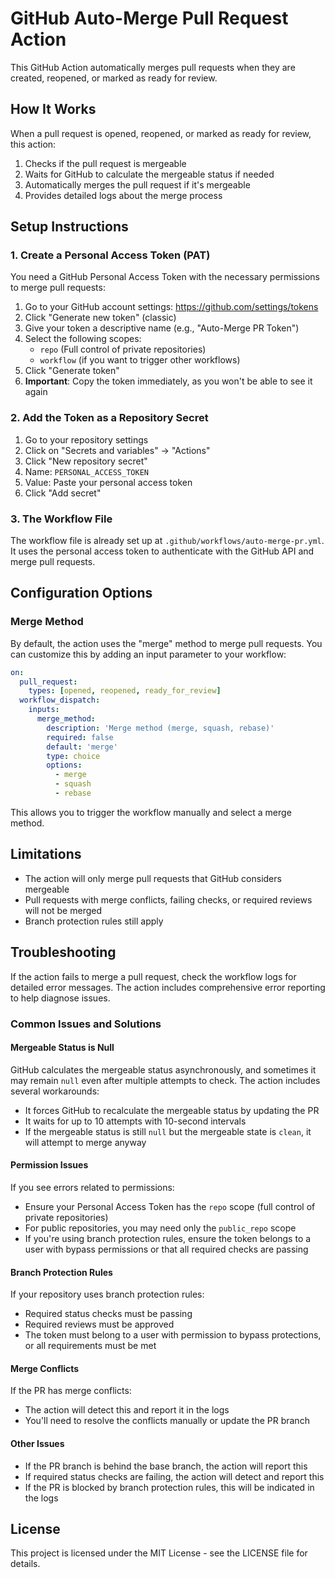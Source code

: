 # GitHub Auto-Merge Pull Request Action

This GitHub Action automatically merges pull requests when they are created, reopened, or marked as ready for review.

## How It Works

When a pull request is opened, reopened, or marked as ready for review, this action:

1. Checks if the pull request is mergeable
2. Waits for GitHub to calculate the mergeable status if needed
3. Automatically merges the pull request if it's mergeable
4. Provides detailed logs about the merge process

## Setup Instructions

### 1. Create a Personal Access Token (PAT)

You need a GitHub Personal Access Token with the necessary permissions to merge pull requests:

1. Go to your GitHub account settings: <https://github.com/settings/tokens>
2. Click "Generate new token" (classic)
3. Give your token a descriptive name (e.g., "Auto-Merge PR Token")
4. Select the following scopes:
   - `repo` (Full control of private repositories)
   - `workflow` (if you want to trigger other workflows)
5. Click "Generate token"
6. **Important**: Copy the token immediately, as you won't be able to see it again

### 2. Add the Token as a Repository Secret

1. Go to your repository settings
2. Click on "Secrets and variables" → "Actions"
3. Click "New repository secret"
4. Name: `PERSONAL_ACCESS_TOKEN`
5. Value: Paste your personal access token
6. Click "Add secret"

### 3. The Workflow File

The workflow file is already set up at `.github/workflows/auto-merge-pr.yml`. It uses the personal access token to authenticate with the GitHub API and merge pull requests.

## Configuration Options

### Merge Method

By default, the action uses the "merge" method to merge pull requests. You can customize this by adding an input parameter to your workflow:

```yaml
on:
  pull_request:
    types: [opened, reopened, ready_for_review]
  workflow_dispatch:
    inputs:
      merge_method:
        description: 'Merge method (merge, squash, rebase)'
        required: false
        default: 'merge'
        type: choice
        options:
          - merge
          - squash
          - rebase
```

This allows you to trigger the workflow manually and select a merge method.

## Limitations

- The action will only merge pull requests that GitHub considers mergeable
- Pull requests with merge conflicts, failing checks, or required reviews will not be merged
- Branch protection rules still apply

## Troubleshooting

If the action fails to merge a pull request, check the workflow logs for detailed error messages. The action includes comprehensive error reporting to help diagnose issues.

### Common Issues and Solutions

#### Mergeable Status is Null

GitHub calculates the mergeable status asynchronously, and sometimes it may remain `null` even after multiple attempts to check. The action includes several workarounds:

- It forces GitHub to recalculate the mergeable status by updating the PR
- It waits for up to 10 attempts with 10-second intervals
- If the mergeable status is still `null` but the mergeable state is `clean`, it will attempt to merge anyway

#### Permission Issues

If you see errors related to permissions:

- Ensure your Personal Access Token has the `repo` scope (full control of private repositories)
- For public repositories, you may need only the `public_repo` scope
- If you're using branch protection rules, ensure the token belongs to a user with bypass permissions or that all required checks are passing

#### Branch Protection Rules

If your repository uses branch protection rules:

- Required status checks must be passing
- Required reviews must be approved
- The token must belong to a user with permission to bypass protections, or all requirements must be met

#### Merge Conflicts

If the PR has merge conflicts:

- The action will detect this and report it in the logs
- You'll need to resolve the conflicts manually or update the PR branch

#### Other Issues

- If the PR branch is behind the base branch, the action will report this
- If required status checks are failing, the action will detect and report this
- If the PR is blocked by branch protection rules, this will be indicated in the logs

## License

This project is licensed under the MIT License - see the LICENSE file for details.
